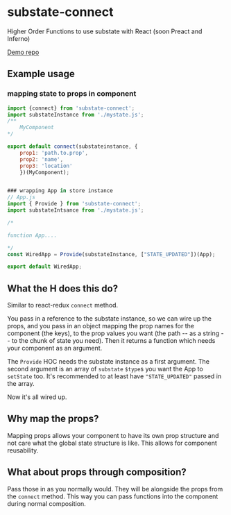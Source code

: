 # substate-connect
Higher Order Functions to use substate with React (soon Preact and Inferno)

[Demo repo](https://github.com/tamb/substate-demo)

## Example usage
### mapping state to props in component
```js
import {connect} from 'substate-connect';
import substateInstance from './mystate.js';
/**
    MyComponent
*/

export default connect(substateinstance, {
    prop1: 'path.to.prop',
    prop2: 'name',
    prop3: 'location' 
    })(MyComponent);
```

```js

### wrapping App in store instance
// App.js
import { Provide } from 'substate-connect';
import substateIntsance from './mystate.js';

/*

function App....

*/
const WiredApp = Provide(substateInstance, ["STATE_UPDATED"])(App);

export default WiredApp;
```

## What the H does this do?
Similar to react-redux `connect` method.

You pass in a reference to the substate instance, so we can wire up the props, and you pass in an object mapping the prop names for the component (the keys), to the prop values you want (the path -- as a string -- to the chunk of state you need).  Then it returns a function which needs your component as an argument.  

The `Provide` HOC needs the substate instance as a first argument.  The second argument is an array of `substate` `$type`s you want the App to `setState` too.  It's recommended to at least have `"STATE_UPDATED"` passed in the array.

Now it's all wired up.

## Why map the props?
Mapping props allows your component to have its own prop structure and not care what the global state structure is like. This allows for component reusability. 

## What about props through composition?
Pass those in as you normally would.  They will be alongside the props from the `connect` method.  This way you can pass functions into the component during normal composition. 
